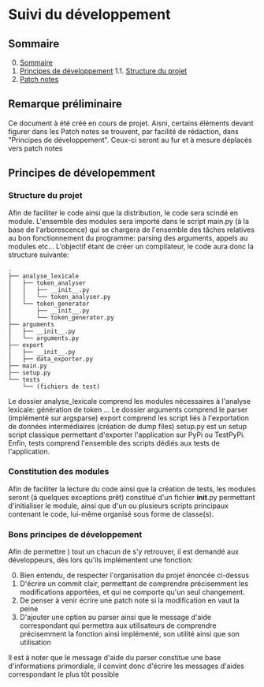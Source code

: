 # Suivi du développement

## Sommaire
0. [Sommaire](sommaire)
1. [Principes de développement](principes-de-developpement)
    1.1. [Structure du projet](structure-du-projet)
2. [Patch notes](patch-notes)

## Remarque préliminaire
Ce document à été créé en cours de projet. Aisni, certains éléments devant figurer dans les Patch notes se trouvent, par facilité de rédaction, dans "Principes de développement". Ceux-ci seront au fur et à mesure déplacés vers patch notes

## Principes de dévelopemment

### Structure du projet
Afin de faciliter le code ainsi que la distribution, le code sera scindé en module. L'ensemble des modules sera importé dans le script main.py (à la base de l'arborescence) qui se chargera de l'ensemble des tâches relatives au bon fonctionnement du programme: parsing des arguments, appels au modules etc...
L'objectif étant de créer un compilateur, le code aura donc la structure suivante:
``` 
.
├── analyse_lexicale
│   ├── token_analyser
│   │   ├── __init__.py
│   │   └── token_analyser.py
│   └── token_generator
│       ├── __init__.py
│       └── token_generator.py
├── arguments
│   ├── __init__.py
│   └── arguments.py
├── export
│   ├── __init__.py
│   ├── data_exporter.py
├── main.py
├── setup.py
└── tests
    └── (fichiers de test)
```

Le dossier analyse_lexicale comprend les modules nécessaires à l'analyse lexicale: génération de token ...
Le dossier arguments comprend le parser (implémenté sur argsparse)
export comprend les script liés à l'exportation de données intermédiaires (création de dump files)
setup.py est un setup script classique permettant d'exporter l'application sur PyPi ou TestPyPi.
Enfin, tests comprend l'ensemble des scripts dédiés aux tests de l'application.

### Constitution des modules
Afin de faciliter la lecture du code ainsi que la création de tests, les modules seront (à quelques exceptions prêt) constitué d'un fichier __init__.py permettant d'initialiser le module, ainsi que d'un ou plusieurs scripts principaux contenant le code, lui-même organisé sous forme de classe(s).

### Bons principes de développement
Afin de permettre ) tout un chacun de s'y retrouver, il est demandé aux développeurs, dès lors qu'ils implémentent une fonction:

0. Bien entendu, de respecter l'organisation du projet énoncée ci-dessus
1. D'écrire un commit clair, permettant de comprendre précisemment les modifications apportées, et qui ne comporte qu'un seul changement.
2. De penser à venir écrire une patch note si la modification en vaut la peine
3. D'ajouter une option au parser ainsi que le message d'aide correspondant qui permettra aux utilisateurs de comprendre précisemment la fonction ainsi implémenté, son utilité ainsi que son utilisation

Il est à noter que le message d'aide du parser constitue une base d'informations primordiale, il convint donc d'écrire les messages d'aides correspondant le plus tôt possible
